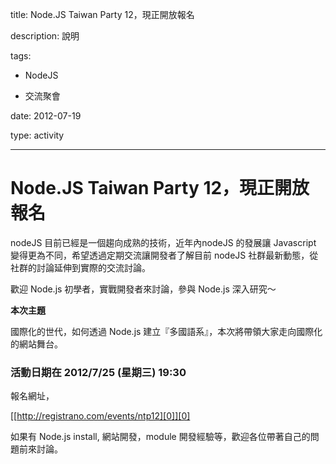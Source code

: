title: Node.JS Taiwan Party 12，現正開放報名
description: 說明
tags:
 - NodeJS
 - 交流聚會
date: 2012-07-19
type: activity
---
# Node.JS Taiwan Party 12，現正開放報名

nodeJS 目前已經是一個趨向成熟的技術，近年內nodeJS 的發展讓 Javascript 變得更為不同，希望透過定期交流讓開發者了解目前 nodeJS 社群最新動態，從社群的討論延伸到實際的交流討論。

歡迎 Node.js 初學者，實戰開發者來討論，參與 Node.js 深入研究～

**本次主題**

國際化的世代，如何透過 Node.js 建立『多國語系』，本次將帶領大家走向國際化的網站舞台。

### 活動日期在 2012/7/25 (星期三) 19:30

報名網址，

[[http://registrano.com/events/ntp12][0]][0]

如果有 Node.js install, 網站開發，module 開發經驗等，歡迎各位帶著自己的問題前來討論。



[0]: http://registrano.com/events/ntp12